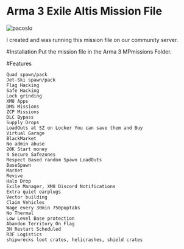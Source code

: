 # Arma 3 Exile Altis Mission File
<p align="left"> <img src="https://komarev.com/ghpvc/?username=pacoslo&label=Profile%20views&color=0e75b6&style=flat" alt="pacoslo" /> </p>
I created and was running this mission file on our community server.

#Installation
Put the mission file in the Arma 3 MPmissions Folder.

#Features
```
Quad spawn/pack
Jet-Ski spawn/pack
Flag Hacking
Safe Hacking
Lock grinding
XM8 Apps
DMS Missions
ZCP Missions
DLC Bypass
Supply Drops
LoadOuts at SZ on Locker You can save them and Buy
Virtual Garage
BlackMarket
No admin abuse
20K Start money
4 Secure Safezones
Respect Based random Spawn LoadOuts
BaseSpawn
MarXet
Revive
Halo Drop
Exile Manager, XM8 Discord Notifications
Extra quiet earplugs
Vector building
Claim Vehicles
Wage every 30min 750poptabs
No Thermal
Low Level Base protection
Abandon Territory On Flag
3H Restart Scheduled
R3F Logistics
shipwrecks loot crates, helicrashes, shield crates
